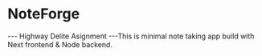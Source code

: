 # NoteForge
--- Highway Delite Asignment ---This is minimal note taking app build with Next frontend &amp; Node backend.
